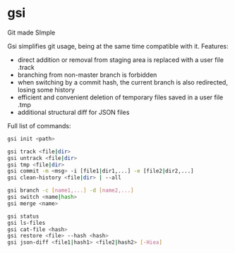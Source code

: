 # gsi
Git made SImple

Gsi simplifies git usage, being at the same time compatible with it.
Features:
  * direct addition or removal from staging area is replaced with a user file .track
  * branching from non-master branch is forbidden
  * when switching by a commit hash, the current branch is also redirected, losing some history
  * efficient and convenient deletion of temporary files saved in a user file .tmp
  * additional structural diff for JSON files

Full list of commands:
``` bash
gsi init <path>

gsi track <file|dir>
gsi untrack <file|dir>
gsi tmp <file|dir>
gsi commit -m <msg> -i [file1|dir1,...] -e [file2|dir2,...]
gsi clean-history <file|dir> | --all

gsi branch -c [name1,...] -d [name2,...]
gsi switch <name|hash>
gsi merge <name>

gsi status
gsi ls-files
gsi cat-file <hash>
gsi restore <file> --hash <hash>
gsi json-diff <file1|hash1> <file2|hash2> [-Hiea]
```
